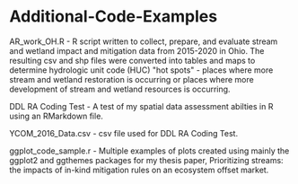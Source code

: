 # Additional-Code-Examples

AR_work_OH.R - R script written to collect, prepare, and evaluate stream and wetland impact and mitigation data from 2015-2020 in Ohio. The resulting csv and shp files 
were converted into tables and maps to determine hydrologic unit code (HUC) "hot spots" - places where more stream and wetland restoration is occurring or places where more development of stream and wetland resources is occurring.

DDL RA Coding Test - A test of my spatial data assessment abilties in R using an RMarkdown file.

YCOM_2016_Data.csv - csv file used for DDL RA Coding Test.

ggplot_code_sample.r - Multiple examples of plots created using mainly the ggplot2 and ggthemes packages for my thesis paper, Prioritizing streams: the impacts of in-kind
mitigation rules on an ecosystem offset market. 

